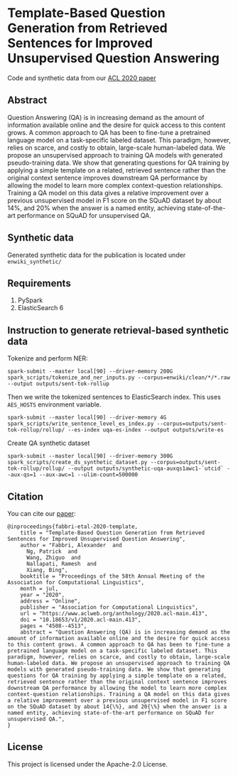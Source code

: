 # Template-Based Question Generation from Retrieved Sentences for Improved Unsupervised Question Answering

Code and synthetic data from our [ACL 2020 paper](https://arxiv.org/abs/2004.11892)

## Abstract

Question Answering (QA) is in increasing demand as the amount of information
available online and the desire for quick access to this content grows. A common
approach to QA has been to fine-tune a pretrained language model on a task-specific
labeled dataset. This paradigm, however, relies on scarce, and costly to obtain,
large-scale human-labeled data. We propose an unsupervised approach to training
QA models with generated pseudo-training data. We show that generating questions
for QA training by applying a simple template on a related, retrieved sentence
rather than the original context sentence improves downstream QA performance
by allowing the model to learn more complex context-question relationships.
Training a QA model on this data gives a relative improvement over a previous
unsupervised model in F1 score on the SQuAD dataset by about 14%, and 20% when
the answer is a named entity, achieving state-of-the-art performance on SQuAD
for unsupervised QA.

## Synthetic data

Generated synthetic data for the publication is located under `enwiki_synthetic/`

## Requirements

1. PySpark
2. ElasticSearch 6

## Instruction to generate retrieval-based synthetic data

Tokenize and perform NER:

```
spark-submit --master local[90] --driver-memory 200G spark_scripts/tokenize_and_ner_inputs.py --corpus=enwiki/clean/*/*.raw  --output outputs/sent-tok-rollup
```

Then we write the tokenized sentences to ElasticSearch index. This uses `AES_HOSTS` environment variable.

```
spark-submit --master local[90] --driver-memory 4G spark_scripts/write_sentence_level_es_index.py --corpus=outputs/sent-tok-rollup/rollup/ --es-index uqa-es-index --output outputs/write-es
```

Create QA synthetic dataset

```
spark-submit --master local[90] --driver-memory 300G spark_scripts/create_ds_synthetic_dataset.py --corpus=outputs/sent-tok-rollup/rollup/ --output outputs/synthetic-uqa-auxqs1awc1-`utcid` --aux-qs=1 --aux-awc=1 --ulim-count=500000
```


## Citation

You can cite our [paper](https://www.aclweb.org/anthology/2020.acl-main.413/):

```
@inproceedings{fabbri-etal-2020-template,
    title = "Template-Based Question Generation from Retrieved Sentences for Improved Unsupervised Question Answering",
    author = "Fabbri, Alexander  and
      Ng, Patrick  and
      Wang, Zhiguo  and
      Nallapati, Ramesh  and
      Xiang, Bing",
    booktitle = "Proceedings of the 58th Annual Meeting of the Association for Computational Linguistics",
    month = jul,
    year = "2020",
    address = "Online",
    publisher = "Association for Computational Linguistics",
    url = "https://www.aclweb.org/anthology/2020.acl-main.413",
    doi = "10.18653/v1/2020.acl-main.413",
    pages = "4508--4513",
    abstract = "Question Answering (QA) is in increasing demand as the amount of information available online and the desire for quick access to this content grows. A common approach to QA has been to fine-tune a pretrained language model on a task-specific labeled dataset. This paradigm, however, relies on scarce, and costly to obtain, large-scale human-labeled data. We propose an unsupervised approach to training QA models with generated pseudo-training data. We show that generating questions for QA training by applying a simple template on a related, retrieved sentence rather than the original context sentence improves downstream QA performance by allowing the model to learn more complex context-question relationships. Training a QA model on this data gives a relative improvement over a previous unsupervised model in F1 score on the SQuAD dataset by about 14{\%}, and 20{\%} when the answer is a named entity, achieving state-of-the-art performance on SQuAD for unsupervised QA.",
}
```


## License

This project is licensed under the Apache-2.0 License.
